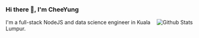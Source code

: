 ### Hi there 👋, I'm CheeYung

<img align="right" src="https://github-readme-stats.vercel.app/api/top-langs/?username=pehcy&hide=html,css,emacs,Makefile,Shell,Dockerfile%20lisp,go&layout=compact&langs_count=10" alt="Github Stats" />

I'm a full-stack NodeJS and data science engineer in Kuala Lumpur.

<!--
**pehcy/pehcy** is a ✨ _special_ ✨ repository because its `README.md` (this file) appears on your GitHub profile.

Here are some ideas to get you started:

- 🔭 I’m currently working on ...
- 🌱 I’m currently learning ...
- 👯 I’m looking to collaborate on ...
- 🤔 I’m looking for help with ...
- 💬 Ask me about ...
- 📫 How to reach me: ...
- 😄 Pronouns: ...
- ⚡ Fun fact: ...
-->
